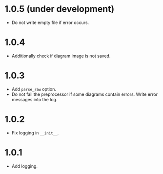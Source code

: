 # 1.0.5 (under development)

-   Do not write empty file if error occurs.

# 1.0.4

-   Additionally сheck if diagram image is not saved.

# 1.0.3

-   Add `parse_raw` option.
-   Do not fail the preprocessor if some diagrams contain errors. Write error messages into the log.

# 1.0.2

-   Fix logging in `__init__`.

# 1.0.1

-   Add logging.
